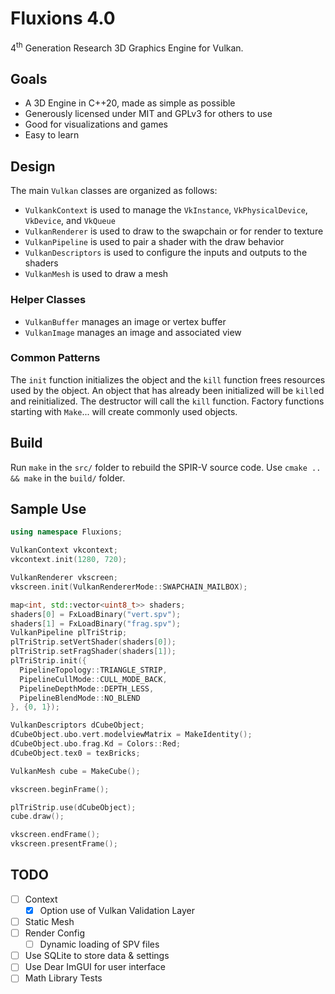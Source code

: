 Fluxions 4.0
============

4<sup>th</sup> Generation Research 3D Graphics Engine for Vulkan.


Goals
-----

* A 3D Engine in C++20, made as simple as possible
* Generously licensed under MIT and GPLv3 for others to use
* Good for visualizations and games
* Easy to learn


Design
------

The main `Vulkan` classes are organized as follows:

- `VulkankContext` is used to manage the `VkInstance`, `VkPhysicalDevice`, `VkDevice`, and `VkQueue`
- `VulkanRenderer` is used to draw to the swapchain or for render to texture
- `VulkanPipeline` is used to pair a shader with the draw behavior
- `VulkanDescriptors` is used to configure the inputs and outputs to the shaders
- `VulkanMesh` is used to draw a mesh


### Helper Classes

- `VulkanBuffer` manages an image or vertex buffer
- `VulkanImage` manages an image and associated view

### Common Patterns

The `init` function initializes the object and the `kill` function frees resources used by the object. An object that has already been initialized will be `kill`ed and reinitialized. The destructor will call the `kill` function. Factory functions starting with `Make`... will create commonly used objects.

Build
-----

Run `make` in the `src/` folder to rebuild the SPIR-V source code. Use `cmake .. && make` in the `build/` folder.

Sample Use
----------

```C++
using namespace Fluxions;

VulkanContext vkcontext;
vkcontext.init(1280, 720);

VulkanRenderer vkscreen;
vkscreen.init(VulkanRendererMode::SWAPCHAIN_MAILBOX);

map<int, std::vector<uint8_t>> shaders;
shaders[0] = FxLoadBinary("vert.spv");
shaders[1] = FxLoadBinary("frag.spv");
VulkanPipeline plTriStrip;
plTriStrip.setVertShader(shaders[0]);
plTriStrip.setFragShader(shaders[1]);
plTriStrip.init({
  PipelineTopology::TRIANGLE_STRIP,
  PipelineCullMode::CULL_MODE_BACK,
  PipelineDepthMode::DEPTH_LESS,
  PipelineBlendMode::NO_BLEND
}, {0, 1});

VulkanDescriptors dCubeObject;
dCubeObject.ubo.vert.modelviewMatrix = MakeIdentity();
dCubeObject.ubo.frag.Kd = Colors::Red;
dCubeObject.tex0 = texBricks;

VulkanMesh cube = MakeCube();

vkscreen.beginFrame();

plTriStrip.use(dCubeObject);
cube.draw();

vkscreen.endFrame();
vkscreen.presentFrame();
```


TODO
----

- [ ] Context
  - [x] Option use of Vulkan Validation Layer 
- [ ] Static Mesh
- [ ] Render Config
  - [ ] Dynamic loading of SPV files
- [ ] Use SQLite to store data & settings
- [ ] Use Dear ImGUI for user interface
- [ ] Math Library Tests
